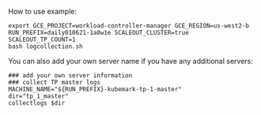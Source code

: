 How to use example:
```
export GCE_PROJECT=workload-controller-manager GCE_REGION=us-west2-b RUN_PREFIX=daily010621-1a0w1e SCALEOUT_CLUSTER=true SCALEOUT_TP_COUNT=1
bash logcollection.sh
```

You can also add your own server name if you have any additional servers:
```
### add your own server information
### collect TP master logs
MACHINE_NAME="${RUN_PREFIX}-kubemark-tp-1-master"
dir="tp_1_master"
collectlogs $dir
```
